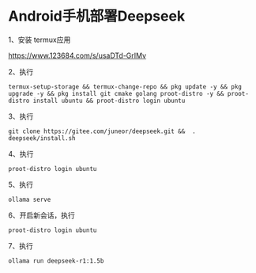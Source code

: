# Android手机部署Deepseek

1、安装 termux应用

https://www.123684.com/s/usaDTd-GrIMv

2、执行
```shell
termux-setup-storage && termux-change-repo && pkg update -y && pkg upgrade -y && pkg install git cmake golang proot-distro -y && proot-distro install ubuntu && proot-distro login ubuntu
```

3、执行
```shell
git clone https://gitee.com/juneor/deepseek.git &&  .  deepseek/install.sh
```

4、执行
```shell
proot-distro login ubuntu
```

5、执行
```shell
ollama serve
```

6、开启新会话，执行
```shell
proot-distro login ubuntu
```

7、执行
```shell
ollama run deepseek-r1:1.5b
```